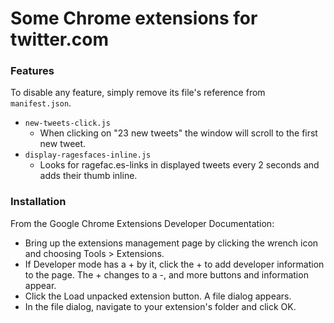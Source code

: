 Some Chrome extensions for twitter.com
===

### Features

To disable any feature, simply remove its file's reference from `manifest.json`.

- `new-tweets-click.js`
  - When clicking on "23 new tweets" the window will scroll to the first new tweet.
- `display-ragesfaces-inline.js`
  - Looks for ragefac.es-links in displayed tweets every 2 seconds and adds their thumb inline. 

### Installation

From the Google Chrome Extensions Developer Documentation:

- Bring up the extensions management page by clicking the wrench icon and choosing Tools > Extensions.
- If Developer mode has a + by it, click the + to add developer information to the page. The + changes to a -, and more buttons and information appear.
- Click the Load unpacked extension button. A file dialog appears.
- In the file dialog, navigate to your extension's folder and click OK.

